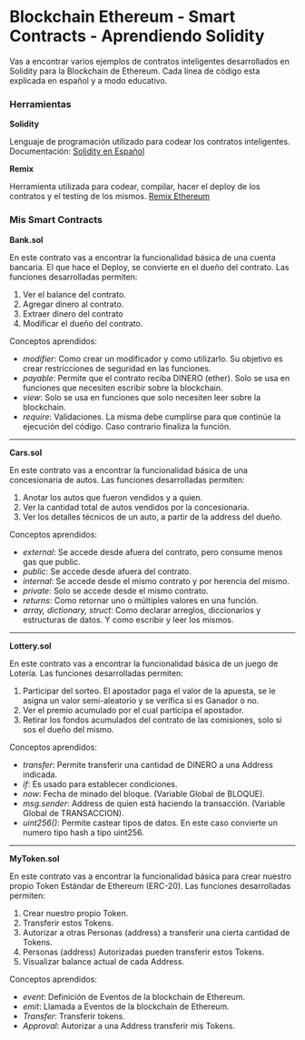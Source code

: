 # Blockchain Ethereum - Smart Contracts - Aprendiendo Solidity
Vas a encontrar varios ejemplos de contratos inteligentes desarrollados en Solidity para la Blockchain de Ethereum. Cada línea de código esta explicada en español y a modo educativo.

### Herramientas
**Solidity**

Lenguaje de programación utilizado para codear los contratos inteligentes. Documentación: [Solidity en Español](https://solidity-es.readthedocs.io/es/latest/)

**Remix**

Herramienta utilizada para codear, compilar, hacer el deploy de los contratos y el testing de los mismos. [Remix Ethereum](https://remix.ethereum.org/)



### Mis Smart Contracts
**Bank.sol**

En este contrato vas a encontrar la funcionalidad básica de una cuenta bancaria. El que hace el Deploy, se convierte en el dueño del contrato.
Las funciones desarrolladas permiten:
1) Ver el balance del contrato.
2) Agregar dinero al contrato.
3) Extraer dinero del contrato
4) Modificar el dueño del contrato.

Conceptos aprendidos:
- *modifier*: Como crear un modificador y como utilizarlo. Su objetivo es crear restricciones de seguridad en las funciones.
- *payable*: Permite que el contrato reciba DINERO (ether). Solo se usa en funciones que necesiten escribir sobre la blockchain.
- *view*: Solo se usa en funciones que solo necesiten leer sobre la blockchain.
- *require*: Validaciones. La misma debe cumplirse para que continúe la ejecución del código. Caso contrario finaliza la función.

------------------------------------
**Cars.sol**

En este contrato vas a encontrar la funcionalidad básica de una concesionaria de autos.
Las funciones desarrolladas permiten:
1) Anotar los autos que fueron vendidos y a quien.
2) Ver la cantidad total de autos vendidos por la concesionaria.
3) Ver los detalles técnicos de un auto, a partir de la address del dueño.

Conceptos aprendidos:
- *external*: Se accede desde afuera del contrato, pero consume menos gas que public.
- *public*: Se accede desde afuera del contrato.
- *internal*: Se accede desde el mismo contrato y por herencia del mismo.
- *private*: Solo se accede desde el mismo contrato.
- *returns*: Como retornar uno o múltiples valores en una función.
- *array, dictionary, struct*: Como declarar arreglos, diccionarios y estructuras de datos. Y como escribir y leer los mismos.

------------------------------------
**Lottery.sol**

En este contrato vas a encontrar la funcionalidad básica de un juego de Lotería. 
Las funciones desarrolladas permiten:
1) Participar del sorteo. El apostador paga el valor de la apuesta, se le asigna un valor semi-aleatorio y se verifica si es Ganador o no.
2) Ver el premio acumulado por el cual participa el apostador.
3) Retirar los fondos acumulados del contrato de las comisiones, solo si sos el dueño del mismo.

Conceptos aprendidos:
- *transfer*: Permite transferir una cantidad de DINERO a una Address indicada.
- *if*: Es usado para establecer condiciones.
- *now*: Fecha de minado del bloque. (Variable Global de BLOQUE).
- *msg.sender*: Address de quien está haciendo la transacción. (Variable Global de TRANSACCION).
- *uint256()*: Permite castear tipos de datos. En este caso convierte un numero tipo hash a tipo uint256.

------------------------------------
**MyToken.sol**

En este contrato vas a encontrar la funcionalidad básica para crear nuestro propio Token Estándar de Ethereum (ERC-20). 
Las funciones desarrolladas permiten:
1) Crear nuestro propio Token.
2) Transferir estos Tokens.
3) Autorizar a otras Personas (address) a transferir una cierta cantidad de Tokens.
4) Personas (address) Autorizadas pueden transferir estos Tokens.
5) Visualizar balance actual de cada Address.

Conceptos aprendidos:
- *event*: Definición de Eventos de la blockchain de Ethereum.
- *emit*: Llamada a Eventos de la blockchain de Ethereum.
- *Transfer*: Transferir tokens.
- *Approval*: Autorizar a una Address transferir mis Tokens.


